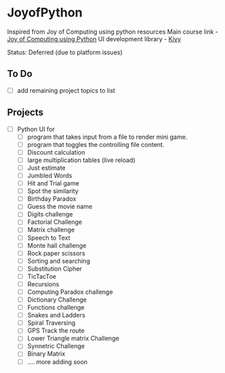 # JoyofPython

Inspired from Joy of Computing using python resources
Main course link - [Joy of Computing using Python](https://onlinecourses.nptel.ac.in/noc20_cs35/unit?unit=59&lesson=67)
UI development library - [Kivy](https://realpython.com/mobile-app-kivy-python/)

Status: Deferred (due to platform issues)

## To Do

- [ ] add remaining project topics to list

## Projects

- [ ] Python UI for
  - [ ] program that takes input from a file to render mini game.
  - [ ] program that toggles the controlling file content.
  - [ ] Discount calculation
  - [ ] large multiplication tables (live reload)
  - [ ] Just estimate
  - [ ] Jumbled Words
  - [ ] Hit and Trial game
  - [ ] Spot the similarity
  - [ ] Birthday Paradox
  - [ ] Guess the movie name
  - [ ] Digits challenge
  - [ ] Factorial Challenge
  - [ ] Matrix challenge
  - [ ] Speech to Text
  - [ ] Monte hall challenge
  - [ ] Rock paper scissors
  - [ ] Sorting and searching
  - [ ] Substitution Cipher
  - [ ] TicTacToe
  - [ ] Recursions
  - [ ] Computing Paradox challenge
  - [ ] Dictionary Challenge
  - [ ] Functions challenge
  - [ ] Snakes and Ladders
  - [ ] Spiral Traversing
  - [ ] GPS Track the route
  - [ ] Lower Triangle matrix Challenge
  - [ ] Synnetric Challenge
  - [ ] Binary Matrix
  - [ ] .... more adding soon
